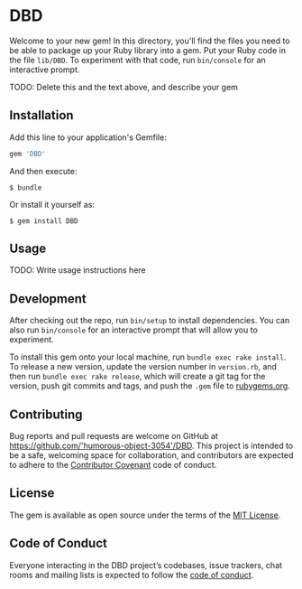 # DBD

Welcome to your new gem! In this directory, you'll find the files you need to be able to package up your Ruby library into a gem. Put your Ruby code in the file `lib/DBD`. To experiment with that code, run `bin/console` for an interactive prompt.

TODO: Delete this and the text above, and describe your gem

## Installation

Add this line to your application's Gemfile:

```ruby
gem 'DBD'
```

And then execute:

    $ bundle

Or install it yourself as:

    $ gem install DBD

## Usage

TODO: Write usage instructions here

## Development

After checking out the repo, run `bin/setup` to install dependencies. You can also run `bin/console` for an interactive prompt that will allow you to experiment.

To install this gem onto your local machine, run `bundle exec rake install`. To release a new version, update the version number in `version.rb`, and then run `bundle exec rake release`, which will create a git tag for the version, push git commits and tags, and push the `.gem` file to [rubygems.org](https://rubygems.org).

## Contributing

Bug reports and pull requests are welcome on GitHub at https://github.com/'humorous-object-3054'/DBD. This project is intended to be a safe, welcoming space for collaboration, and contributors are expected to adhere to the [Contributor Covenant](http://contributor-covenant.org) code of conduct.

## License

The gem is available as open source under the terms of the [MIT License](https://opensource.org/licenses/MIT).

## Code of Conduct

Everyone interacting in the DBD project’s codebases, issue trackers, chat rooms and mailing lists is expected to follow the [code of conduct](https://github.com/'humorous-object-3054'/DBD/blob/master/CODE_OF_CONDUCT.md).
